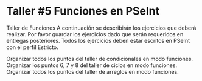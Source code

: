 # Taller #5 Funciones en PSeInt
Taller de Funciones 
A continuación se describirán los ejercicios que deberá realizar. Por favor guardar los ejercicios dado que serán requeridos en entregas posteriores. Todos los ejercicios deben estar escritos en PSeInt con el perfil Estricto.

Organizar todos los puntos del taller de condicionales en modo funciones.
Organizar los puntos 6, 7 y 8 del taller de ciclos en modo funciones.
Organizar todos los puntos del taller de arreglos en modo funciones.
